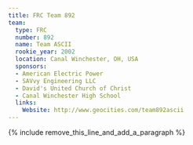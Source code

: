 ```yaml
---
title: FRC Team 892
team:
  type: FRC
  number: 892
  name: Team ASCII
  rookie_year: 2002
  location: Canal Winchester, OH, USA
  sponsors:
  - American Electric Power
  - SAVvy Engineering LLC
  - David's United Church of Christ
  - Canal Winchester High School
  links:
    Website: http://www.geocities.com/team892ascii
---
```


{% include remove_this_line_and_add_a_paragraph %}